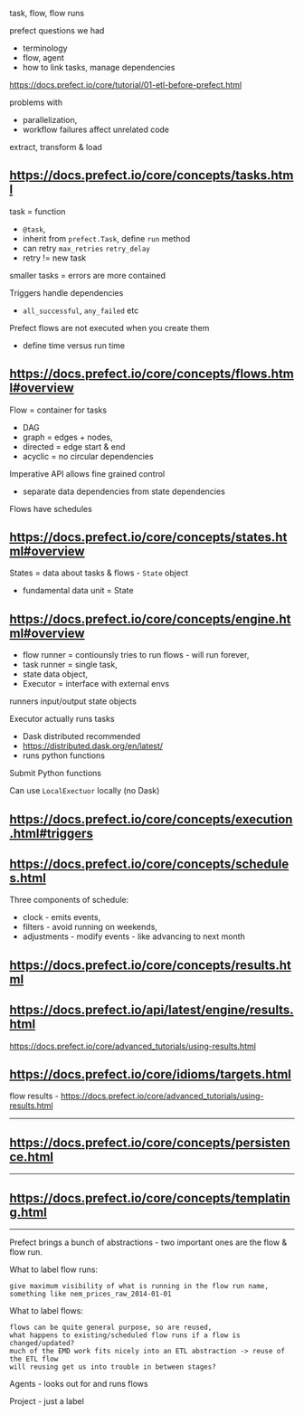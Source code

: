 task, flow, flow runs

prefect questions we had
- terminology
- flow, agent
- how to link tasks, manage dependencies


https://docs.prefect.io/core/tutorial/01-etl-before-prefect.html

problems with 
- parallelization,
- workflow failures affect unrelated code

extract, transform & load


## https://docs.prefect.io/core/concepts/tasks.html

task = function
- `@task`,
- inherit from `prefect.Task`, define `run` method
- can retry `max_retries` `retry_delay`
- retry != new task

smaller tasks = errors are more contained

Triggers handle dependencies
- `all_successful`, `any_failed` etc

Prefect flows are not executed when you create them
- define time versus run time

## https://docs.prefect.io/core/concepts/flows.html#overview

Flow = container for tasks
- DAG
- graph = edges + nodes,
- directed = edge start & end
- acyclic = no circular dependencies

Imperative API allows fine grained control

- separate data dependencies from state dependencies

Flows have schedules


## https://docs.prefect.io/core/concepts/states.html#overview

States = data about tasks & flows - `State` object

- fundamental data unit = State 

## https://docs.prefect.io/core/concepts/engine.html#overview

- flow runner = contiounsly tries to run flows - will run forever,
- task runner = single task,
- state data object,
- Executor = interface with external envs

runners input/output state objects

Executor actually runs tasks

- Dask distributed recommended
- https://distributed.dask.org/en/latest/
- runs python functions

Submit Python functions

Can use `LocalExectuor` locally (no Dask)

## https://docs.prefect.io/core/concepts/execution.html#triggers


## https://docs.prefect.io/core/concepts/schedules.html


Three components of schedule:

- clock - emits events,
- filters - avoid running on weekends,
- adjustments - modify events - like advancing to next month


## https://docs.prefect.io/core/concepts/results.html

## https://docs.prefect.io/api/latest/engine/results.html

https://docs.prefect.io/core/advanced_tutorials/using-results.html

## https://docs.prefect.io/core/idioms/targets.html

flow results - https://docs.prefect.io/core/advanced_tutorials/using-results.html

---

## https://docs.prefect.io/core/concepts/persistence.html


---


## https://docs.prefect.io/core/concepts/templating.html

---

Prefect brings a bunch of abstractions - two important ones are the flow & flow run.

What to label flow runs:

    give maximum visibility of what is running in the flow run name,
    something like nem_prices_raw_2014-01-01

What to label flows:

    flows can be quite general purpose, so are reused,
    what happens to existing/scheduled flow runs if a flow is changed/updated?
    much of the EMD work fits nicely into an ETL abstraction -> reuse of the ETL flow
    will reusing get us into trouble in between stages?

Agents - looks out for and runs flows

Project - just a label
